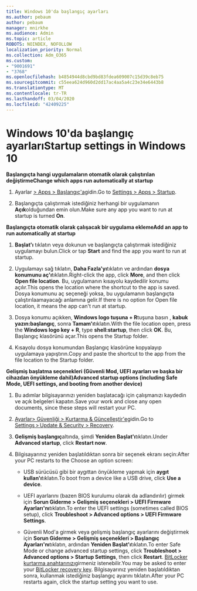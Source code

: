 ```yaml
---
title: Windows 10'da başlangıç ayarları
ms.author: pebaum
author: pebaum
manager: mnirkhe
ms.audience: Admin
ms.topic: article
ROBOTS: NOINDEX, NOFOLLOW
localization_priority: Normal
ms.collection: Adm_O365
ms.custom:
- "9001691"
- "3768"
ms.openlocfilehash: b4854944d8cbd9bd83fdea609007c15d39c8eb75
ms.sourcegitcommit: c55eea624d960d2dd17ac4aa5a4c23e34e6443b8
ms.translationtype: MT
ms.contentlocale: tr-TR
ms.lasthandoff: 03/04/2020
ms.locfileid: "42409225"
---
```

# <a name="startup-settings-in-windows-10"></a><span data-ttu-id="a0188-102">Windows 10'da başlangıç ayarları</span><span class="sxs-lookup"><span data-stu-id="a0188-102">Startup settings in Windows 10</span></span>

<span data-ttu-id="a0188-103">**Başlangıçta hangi uygulamaların otomatik olarak çalıştırılan değiştirme**</span><span class="sxs-lookup"><span data-stu-id="a0188-103">**Change which apps run automatically at startup**</span></span>

1. <span data-ttu-id="a0188-104">Ayarlar [> Apps > Başlangıç'a](ms-settings:startupapps?activationSource=GetHelp)gidin.</span><span class="sxs-lookup"><span data-stu-id="a0188-104">Go to [Settings > Apps > Startup](ms-settings:startupapps?activationSource=GetHelp).</span></span>

2. <span data-ttu-id="a0188-105">Başlangıçta çalıştırmak istediğiniz herhangi bir uygulamanın **Açık**olduğundan emin olun.</span><span class="sxs-lookup"><span data-stu-id="a0188-105">Make sure any app you want to run at startup is turned **On**.</span></span>

<span data-ttu-id="a0188-106">**Başlangıçta otomatik olarak çalışacak bir uygulama ekleme**</span><span class="sxs-lookup"><span data-stu-id="a0188-106">**Add an app to run automatically at startup**</span></span>

1. <span data-ttu-id="a0188-107">**Başlat'ı** tıklatın veya dokunun ve başlangıçta çalıştırmak istediğiniz uygulamayı bulun.</span><span class="sxs-lookup"><span data-stu-id="a0188-107">Click or tap **Start** and find the app you want to run at startup.</span></span>

2. <span data-ttu-id="a0188-108">Uygulamayı sağ tıklatın, **Daha Fazla'yı**tıklatın ve ardından **dosya konumunu aç'ı**tıklatın.</span><span class="sxs-lookup"><span data-stu-id="a0188-108">Right-click the app, click **More**, and then click **Open file location**.</span></span> <span data-ttu-id="a0188-109">Bu, uygulamanın kısayolu kaydedilir konumu açılır.</span><span class="sxs-lookup"><span data-stu-id="a0188-109">This opens the location where the shortcut to the app is saved.</span></span> <span data-ttu-id="a0188-110">Dosya konumunu aç seçeneği yoksa, bu uygulamanın başlangıçta çalıştırılaamayacağı anlamına gelir.</span><span class="sxs-lookup"><span data-stu-id="a0188-110">If there is no option for Open file location, it means the app can't run at startup.</span></span>

3. <span data-ttu-id="a0188-111">Dosya konumu açıkken, **Windows logo tuşuna + R**tuşuna basın , **kabuk yazın:başlangıç**, sonra **Tamam'ı**tıklatın.</span><span class="sxs-lookup"><span data-stu-id="a0188-111">With the file location open, press the **Windows logo key  + R**, type **shell:startup**, then click **OK**.</span></span> <span data-ttu-id="a0188-112">Bu, Başlangıç klasörünü açar.</span><span class="sxs-lookup"><span data-stu-id="a0188-112">This opens the Startup folder.</span></span>

4. <span data-ttu-id="a0188-113">Kısayolu dosya konumundan Başlangıç klasörüne kopyalayıp uygulamaya yapıştırın.</span><span class="sxs-lookup"><span data-stu-id="a0188-113">Copy and paste the shortcut to the app from the file location to the Startup folder.</span></span>

<span data-ttu-id="a0188-114">**Gelişmiş başlatma seçenekleri (Güvenli Mod, UEFI ayarları ve başka bir cihazdan önyükleme dahil)**</span><span class="sxs-lookup"><span data-stu-id="a0188-114">**Advanced startup options (including Safe Mode, UEFI settings, and booting from another device)**</span></span>

1. <span data-ttu-id="a0188-115">Bu adımlar bilgisayarınızı yeniden başlatacağı için çalışmanızı kaydedin ve açık belgeleri kapatın.</span><span class="sxs-lookup"><span data-stu-id="a0188-115">Save your work and close any open documents, since these steps will restart your PC.</span></span>

2. <span data-ttu-id="a0188-116">[Ayarlar> Güvenliği > Kurtarma & Güncelleştir'e](ms-settings:recovery?activationSource=GetHelp)gidin.</span><span class="sxs-lookup"><span data-stu-id="a0188-116">Go to [Settings > Update & Security > Recovery](ms-settings:recovery?activationSource=GetHelp).</span></span>

3. <span data-ttu-id="a0188-117">**Gelişmiş başlangıç**altında, şimdi **Yeniden Başlat'ı**tıklatın.</span><span class="sxs-lookup"><span data-stu-id="a0188-117">Under **Advanced startup**, click **Restart now**.</span></span> 

4. <span data-ttu-id="a0188-118">Bilgisayarınız yeniden başlatıldıktan sonra bir seçenek ekranı seçin:</span><span class="sxs-lookup"><span data-stu-id="a0188-118">After your PC restarts to the Choose an option screen:</span></span>

    - <span data-ttu-id="a0188-119">USB sürücüsü gibi bir aygıttan önyükleme yapmak için **aygıt kullan'ı**tıklatın.</span><span class="sxs-lookup"><span data-stu-id="a0188-119">To boot from a device like a USB drive, click **Use a device**.</span></span>

    - <span data-ttu-id="a0188-120">UEFI ayarlarını (bazen BIOS kurulumu olarak da adlandırılır) girmek için **Sorun Giderme > Gelişmiş seçenekleri > UEFI Firmware Ayarları'nı**tıklatın.</span><span class="sxs-lookup"><span data-stu-id="a0188-120">To enter the UEFI settings (sometimes called BIOS setup), click **Troubleshoot > Advanced options > UEFI Firmware Settings**.</span></span> 

    - <span data-ttu-id="a0188-121">Güvenli Mod'a girmek veya gelişmiş başlangıç ayarlarını değiştirmek için **Sorun Giderme > Gelişmiş seçenekleri > Başlangıç Ayarları'nı**tıklatın, ardından **Yeniden Başlat'ı**tıklatın.</span><span class="sxs-lookup"><span data-stu-id="a0188-121">To enter Safe Mode or change advanced startup settings, click **Troubleshoot > Advanced options > Startup Settings**, then click **Restart**.</span></span> <span data-ttu-id="a0188-122">[BitLocker kurtarma anahtarınızı](https://support.microsoft.com/help/4026181/windows-10-find-my-bitlocker-recovery-key)girmeniz istenebilir.</span><span class="sxs-lookup"><span data-stu-id="a0188-122">You may be asked to enter your [BitLocker recovery key](https://support.microsoft.com/help/4026181/windows-10-find-my-bitlocker-recovery-key).</span></span> <span data-ttu-id="a0188-123">Bilgisayarınız yeniden başlatıldıktan sonra, kullanmak istediğiniz başlangıç ayarını tıklatın.</span><span class="sxs-lookup"><span data-stu-id="a0188-123">After your PC restarts again, click the startup setting you want to use.</span></span>